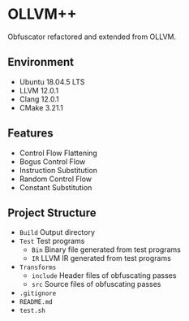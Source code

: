 # OLLVM++
Obfuscator refactored and extended from OLLVM.
## Environment
- Ubuntu 18.04.5 LTS
- LLVM 12.0.1
- Clang 12.0.1
- CMake 3.21.1
## Features
- Control Flow Flattening
- Bogus Control Flow
- Instruction Substitution
- Random Control Flow
- Constant Substitution
## Project Structure
- `Build` Output directory
- `Test` Test programs
  - `Bin` Binary file generated from test programs
  - `IR` LLVM IR generated from test programs
- `Transforms`
  - `include` Header files of obfuscating passes
  - `src` Source files of obfuscating passes
- `.gitignore`
- `README.md`
- `test.sh`
